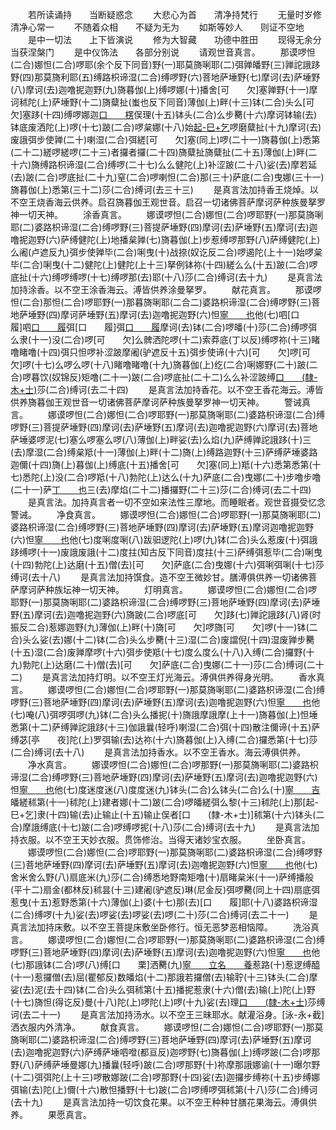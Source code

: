 <!-- { "loadSidebar": true } -->
　　若所读诵持　　当断疑惑念
　　大悲心为首　　清净持梵行
　　无量时岁修　　清净心常一
　　不随着众相　　不疑为无为
　　如斯等妙人　　则证不空地
　　是中一切法　　上下皆演说
　　修为大智藏　　功德中胜田
　　现得无余分　　当获涅槃门
　　是中仪饰法　　各部分别说
　　请观世音真言。
　　那谟啰怛(二合)娜怛(二合)啰耶(余个反下同音)野(一)耶莫旖唎耶(二)弭亸皤野(三)亸詑誐跢野(四)那莫旖利耶(五)缚路枳谛湿(二合)缚啰野(六)菩地萨埵野(七)摩诃(去)萨埵野(八)摩诃(去)迦噜抳迦野(九)旖暮伽(上)缚啰娜(十)播舍[可　　欠]塞亸野(十一)摩诃秫陀(上)萨埵野(十二)旖糵扯(蚩也反下同音)薄伽(上)畔(十三)钵(二合)头么[可　　欠]塞跢(十四)缚啰娜迦[口　　楞](去)俣理(十五)钵头(二合)么步臡(十六)摩诃钵输(去)钵底废洒陀(上)啰(十七)跛(二合)啰枲娜(十八)始[起-巳+乞](二合)啰磨糵扯(十九)摩诃(去)废誐弭步使亸(二十)喇湿(二合)弭縒[可　　欠]塞(同上)啰(二十一)旖暮伽(上)悉第(二十二)縒啰縒啰(二十三)者攞者攞(二十四)旖糵扯旖糵扯(二十五)薄伽(上)畔(二十六)旖缚路枳谛湿(二合)缚啰(二十七)么么健陀(上)补涩跛(二十八)娑(去)摩若延(去)跛(二合)啰底扯(二十九)窒(二合)啰喇怛(二合)那(三十)萨底(二合)曳娜(三十一)旖暮伽(上)悉第(三十二)莎(二合)缚诃(去三十三)
　　是真言法加持香王烧焯。以不空王烧香海云供养。启召旖暮伽王观世音。启召一切诸佛菩萨摩诃萨种族曼拏罗神一切天神。
　　涂香真言。
　　娜谟啰怛(二合)娜怛(二合)啰耶野(一)那莫旖唎耶(二)婆路枳谛湿(二合)缚啰野(三)菩提萨埵野(四)摩诃(去)萨埵野(五)摩诃(去)迦噜抳迦野(六)萨缚健陀(上)地播枲亸(七)旖暮伽(上)步惹缚啰那野(八)萨缚健陀(上)么阇(卢遮反九)弭步使亸毕(二合)唎曳(十)战捺(奴讫反二合)啰遏陀(上十一)始啰枲毕(二合)唎曳(十二)健陀(上)健陀(上十三)拏例钵祢(十四)縒么么(十五)跛(二合)啰底扯(十六)缚啰缚啰(十七)缚啰那(去)耶(十八)莎(二合)缚诃(去十九)
　　是真言法加持涂香。以不空王涂香海云。溥皆供养涂曼拏罗。
　　献花真言。
　　那谟啰怛(二合)那怛(二合)啰耶野(一)那暮旖唎耶(二合二)婆路枳谛湿(二合)缚啰野(三)菩地萨埵野(四)摩诃萨埵野(五)摩诃(去)迦噜抳迦野(六)怛[寧　　也](宁也反)他(七)呬[口　　履]呬[口　　履](八)弭[口　　履]弭[口　　履](九)摩诃(去)钵(二合)啰皤(十)莎(二合)缚啰弭么隶(十一)没(二合)啰[可　　欠]么髀洒陀啰(十二)索莽底(丁以反)缚啰祢(十三)睹噜睹噜(十四)弭只怛啰补涩跛摩阇(驴遮反十五)弭步使谛(十六)[可　　欠]啰[可　　欠]啰(十七)么啰么啰(十八)睹噜睹噜(十九)旖暮伽(上)纥(二合)唎娜野(二十)跛(二合)啰暮饮(奴锦反)矩噜(二十一)跛(二合)啰底扯(二十二)么么补涩跛缚[口　　(隸-木+士)](二十三)莎(二合)缚诃(去二十四)
　　是真言法加持香花。以不空王香花海云。溥皆供养旖暮伽王观世音一切诸佛菩萨摩诃萨种族曼拏罗神一切天神。
　　警诫真言。
　　娜谟啰怛(二合)娜怛(二合)啰耶野(一)那莫旖唎耶(二)婆路枳谛湿(二合)缚啰野(三)菩提萨埵野(四)摩诃(去)萨埵野(五)摩诃(去)迦噜抳迦野(六)摩诃(去)菩地萨埵婆啰泥(七)塞么啰塞么啰(八)薄伽(上)畔娑(去)么焰(九)萨缚亸詑誐跢(十)三(去)摩湿(二合)缚枲羝(十一)薄伽(上)畔(十二)旖(上)缚路迦野(十三)萨缚萨埵婆路迦儞(十四)旖(上)暮伽(上)缚底(十五)播舍[可　　欠]塞(同上)羝(十六)悉第悉第(十七)悉陀(上)没(二合)啰羝(十八)勃陀(上)达么(十九)萨底(二合)曳娜(二十)步噜步噜(二十一)萨[丁　　也](丁也反)三(去)摩焰(二十二)播攞野(二十三)莎(二合)缚诃(去二十四)
　　是真言法。加持真言者一切不空如来法性三摩地。而睡眠者。观世音摄受忆念警诫。
　　净食真言。
　　娜谟啰怛(二合)娜怛(二合)啰耶野(一)那莫旖唎耶(二)婆路枳谛湿(二合)缚啰野(三)菩地萨埵野(四)摩诃(去)萨埵野(五)摩诃迦噜抳迦野(六)怛[寧　　也](宁也反)他(七)度唎度唎(八)跋驲逻陀(上)啰(九)钵(二合)头么惹废(十)弭誐跢缚啰(十一)废誐废誐(十二)度拄(知古反下同音)度拄(十三)萨缚弭惹毕(二合)唎曳(十四)勃陀(上)达磨(十五)僧(去)[可　　欠]萨底(二合)曳娜(十六)弭唎弭唎(十七)莎缚诃(去十八)
　　是真言法加持馔食。造不空王微妙甘。膳溥俱供养一切诸佛菩萨摩诃萨种族坛神一切天神。
　　灯明真言。
　　娜谟啰怛(二合)娜怛(二合)啰耶野(一)那莫旖唎耶(二)婆路枳谛湿(二合)缚啰野(三)菩地萨埵野(四)摩诃(去)萨埵野(五)摩诃(去)迦噜抳迦野(六)旖跛(二合)啰底[可　　欠]跢(七)亸詑誐跢(八)肾(时振反二合)惹娜迦野(九)薄伽(上)畔(十)旖[可　　欠]啰旖[可　　欠]啰(十一)钵(二合)头么娑(去)娜(十二)钵(二合)头么步臡(十三)湿(二合)废譡倪(十四)湿废亸步臡(十五)湿(二合)废亸摩啰(十六)弭步使羝(十七)度么度么(十八)入缚(二合)攞野(十九)勃陀(上)达磨(二十)僧(去)[可　　欠]萨底(二合)曳娜(二十一)莎(二合)缚诃(二十二)
　　是真言法加持灯明。以不空王灯光海云。溥俱供养得身光明。
　　香水真言。
　　娜谟啰怛(二合)娜怛(二合)啰耶野(一)那莫旖唎耶(二)婆路枳谛湿(二合)缚啰野(三)菩地萨埵野(四)摩诃(去)萨埵野(五)摩诃(去)迦噜抳迦野(六)怛[寧　　也](宁也反)他(七)唵(八)弭啰弭啰(九)钵(二合)头么播抳(十)旖誐摩誐摩(上十一)旖暮伽(上)怛埵悉第(十二)萨缚亸詑誐跢(十三)伽誐曩(轻呼)喇湿(二合)弭(十四)散注儞谛(十五)萨缚苾[亭　　夜]陀(上)罗弭输(去)达祢(十六)旖暮伽(上)入缚(二合)攞悉第(十七)莎(二合)缚诃(去十八)
　　是真言法加持香水。以不空王香水。海云溥俱供养。
　　净水真言。
　　娜谟啰怛(二合)娜怛(二合)啰那野(一)那莫旖唎耶(二)婆路枳谛湿(二合)缚啰野(三)菩地萨埵野(四)摩诃(去)萨埵野(五)摩诃(去)迦噜抳迦野(六)怛[寧　　也](宁也反)他(七)度迷度迷(八)度度迷(九)钵头(二合)么钵头(二合)么(十)[寧　　吉](宁吉反)皤縒秫第(十一)秫陀(上)建者娜(十二)跛(二合)啰皤縒弭么黎(十三)秫陀(上)那[起-巳+乞]隶(十四)输(去)止输止(十五)输止俣者[口　　(隸-木+士)]秫第(十六)钵头(二合)摩誐缚底(十七)跛(二合)啰缚啰抳(十八)莎(二合)缚诃(去十九)
　　是真言法加持衣服。以不空王天妙衣服。贯饰修治。当得天诸妙宝衣服。
　　坐卧真言。
　　娜谟啰怛(二合)娜怛(二合)啰耶野(一)那莫旖唎耶(二)婆路枳谛湿(二合)缚啰野(三)菩地萨埵野(四)摩诃(去)萨埵野(五)摩诃(去)迦噜抳迦野(六)怛[寧　　也](宁也反)他(七)舍米舍么野(八)扇底米(九)莎(二合)缚悉地野南矩噜(十)扇睹枲米(十一)萨缚播般(平十二)扇金(都林反)秫昙(十三)建阇(驴遮反)琳(尼金反)弭啰臡(同上十四)扇底弭惹曳(十五)惹野悉第(十六)薄伽(上)婆(十七)那(去)[口　　履]耶(十八)婆路枳谛湿(二合)缚啰(十九)娑(去)啰娑(去)啰娑(去)啰(二十)莎(二合)缚诃(去二十一)
　　是真言法加持床敷。以不空王菩提床敷坐卧修行。恒无恶梦恶相恼障。
　　洗浴真言。
　　娜谟啰怛(二合)娜怛(二合)啰耶野(一)那莫旖唎耶(二)婆路枳谛湿(二合)缚啰野(三)菩地萨埵野(四)摩诃(去)萨埵野(五)摩诃(去)迦噜抳迦野(六)怛[寧　　也](宁也反)他(七)那誐钵(二合)啰(八)缚[口　　栗]洒臡(九)[寧　　立](宁立反)[名　　養](名养反)惹路(十)惹逻缚醯(十一)惹攞僧(去)屈(瞿郁反)数皤焰(十二)那誐若攞僧(去)输聍(十三)钵头(二合)摩娑(去)泥(去十四)钵(二合)头么弭秫第(十五)播抳惹隶(十六)僧(去)输(上)陀(上)野(十七)旖怛(得讫反)曼(十八)陀(上)啰陀(上)啰(十九)娑(去)理[口　　(隸-木+士)](二十)莎缚诃(去二十一)
　　是真言法加持汤水。以不空王三昧耶水。献灌浴身。[泳-永+截]洒衣服内外清净。
　　献食真言。
　　娜谟啰怛(二合)娜怛(二合)啰耶野(一)那莫旖唎耶(二)婆路枳谛湿(二合)缚啰野(三)菩地萨埵野(四)摩诃(去)萨埵野(五)摩诃(去)迦噜抳迦野(六)萨缚萨埵呬噔(都亘反)迦啰野(七)旖暮伽(上)缚啰跛(二合)啰那野(八)萨缚萨埵曼娜(九)播曩(轻呼)跛(二合)啰那野(十)祢摩那誐娜谕(十一)曝尔野(十二)弭弭陀(上十三)啰散娜跛(二合)啰那野(十四)娑(去)迦攞步缚祢(十五)步缚娜弭输(去)陀(上)儞(十六)散怛播野(十七)跛(二合)啰缚啰弭秫第(十八)莎(二合)缚诃(去十九)
　　是真言法加持一切饮食花果。以不空王种种甘膳花果海云。溥俱供养。
　　果愿真言。
